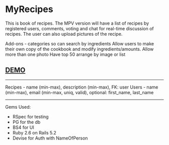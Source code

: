 # MyRecipes

This is book of recipes. The MPV version will have a list of recipes by registered users, comments, voting and chat for real-time discussion of recipes. The user can also upload pictures of the recipe. 

Add-ons - categories so can search by ingredients
Allow users to make their own copy of the cookbook and modify ingredients/amounts.
Allow more than one photo 
Have top 50 arrange by image or list

## [DEMO](https://laurie-recipes.herokuapp.com/ )

***
Recipes - name (min-max), description (min-max), FK: user
Users - name (min-max), email (min-max, uniq, valid), optional: first_name, last_name
***

Gems Used:
- RSpec for testing
- PG for the db
- BS4 for UI
- Ruby 2.6 on Rails 5.2
- Devise for Auth with NameOfPerson
<!-- Decisions: Since using Rails 5, do I want to use webpack or sprockets? -->

<!-- kinda doing a parallel ~follow  rspec and packt stuff... -->
